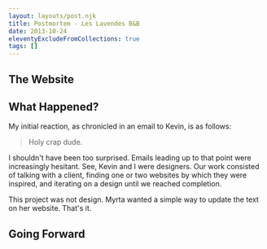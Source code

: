 ```yaml
---
layout: layouts/post.njk
title: Postmortem - Les Lavendes B&B
date: 2013-10-24
eleventyExcludeFromCollections: true
tags: []
---
```


## The Website

## What Happened?

My initial reaction, as chronicled in an email to Kevin, is as follows:

> Holy crap dude.

I shouldn't have been too surprised. Emails leading up to that point were increasingly hesitant. See, Kevin and I were designers. Our work consisted of talking with a client, finding one or two websites by which they were inspired, and iterating on a design until we reached completion.

This project was not design. Myrta wanted a simple way to update the text on her website. That's it.

## Going Forward
